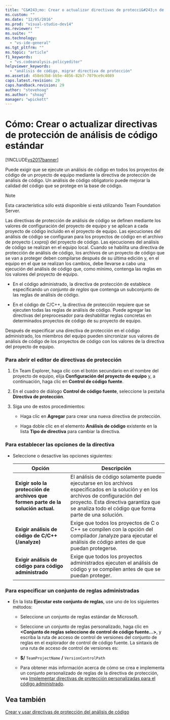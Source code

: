 ```yaml
---
title: "C&#243;mo: Crear o actualizar directivas de protecci&#243;n de an&#225;lisis de c&#243;digo est&#225;ndar | Microsoft Docs"
ms.custom: ""
ms.date: "12/05/2016"
ms.prod: "visual-studio-dev14"
ms.reviewer: ""
ms.suite: ""
ms.technology: 
  - "vs-ide-general"
ms.tgt_pltfrm: ""
ms.topic: "article"
f1_keywords: 
  - "vs.codeanalysis.policyeditor"
helpviewer_keywords: 
  - "análisis de código, migrar directiva de protección"
ms.assetid: 458eb3b8-bb5e-4056-82b7-7079ce9c4089
caps.latest.revision: 29
caps.handback.revision: 29
author: "stevehoag"
ms.author: "shoag"
manager: "wpickett"
---
```

# C&#243;mo: Crear o actualizar directivas de protecci&#243;n de an&#225;lisis de c&#243;digo est&#225;ndar
[!INCLUDE[vs2017banner](../code-quality/includes/vs2017banner.md)]

Puede exigir que se ejecute un análisis de código en todos los proyectos de código de un proyecto de equipo mediante la directiva de protección de análisis de código.  Un análisis de código obligatorio puede mejorar la calidad del código que se protege en la base de código.  
  
> [!NOTE]
>  Esta característica sólo está disponible si está utilizando Team Foundation Server.  
  
 Las directivas de protección de análisis de código se definen mediante los valores de configuración del proyecto de equipo y se aplican a cada proyecto de código incluido en el proyecto de equipo.  Las ejecuciones del análisis de código se configuran para los proyectos de código en el archivo de proyecto \(.xxproj\) del proyecto de código.  Las ejecuciones del análisis de código se realizan en el equipo local.  Cuando se habilita una directiva de protección de análisis de código, los archivos de un proyecto de código que se van a proteger deben compilarse después de su última edición y, en el equipo en el que se realizan los cambios, debe llevarse a cabo una ejecución del análisis de código que, como mínimo, contenga las reglas en los valores del proyecto de equipo.  
  
-   En el código administrado, la directiva de protección de establece especificando un *conjunto de reglas* que contenga un subconjunto de las reglas de análisis de código.  
  
-   En el código de C\/C\+\+, la directiva de protección requiere que se ejecuten todas las reglas de análisis de código.  Puede agregar las directivas del preprocesador para deshabilitar reglas concretas en determinados proyectos de código de su proyecto de equipo.  
  
 Después de especificar una directiva de protección en el código administrado, los miembros del equipo pueden sincronizar sus valores de análisis de código de los proyectos de código con los valores de la directiva del proyecto de equipo.  
  
### Para abrir el editor de directivas de protección  
  
1.  En Team Explorer, haga clic con el botón secundario en el nombre del proyecto de equipo, elija **Configuración del proyecto de equipo** y, a continuación, haga clic en **Control de código fuente**.  
  
2.  En el cuadro de diálogo **Control de código fuente**, seleccione la pestaña **Directiva de protección**.  
  
3.  Siga uno de estos procedimientos:  
  
    -   Haga clic en **Agregar** para crear una nueva directiva de protección.  
  
    -   Haga doble clic en el elemento **Análisis de código** existente en la lista **Tipo de directiva** para cambiar la directiva.  
  
### Para establecer las opciones de la directiva  
  
-   Seleccione o desactive las opciones siguientes:  
  
    |Opción|Descripción|  
    |------------|-----------------|  
    |**Exigir solo la protección de archivos que formen parte de la solución actual.**|El análisis de código solamente puede ejecutarse en los archivos especificados en la solución y en los archivos de configuración del proyecto.  Esta directiva garantiza que se analiza todo el código que forma parte de una solución.|  
    |**Exigir análisis de código de C\/C\+\+ \(\/analyze\)**|Exige que todos los proyectos de C o C\+\+ se compilen con la opción del compilador \/analyze para ejecutar el análisis de código antes de que puedan protegerse.|  
    |**Exigir análisis de código para código administrado**|Exige que todos los proyectos administrados ejecuten el análisis de código y se compilen antes de que se puedan proteger.|  
  
### Para especificar un conjunto de reglas administradas  
  
-   En la lista **Ejecutar este conjunto de reglas**, use uno de los siguientes métodos:  
  
    -   Seleccione un conjunto de reglas estándar de Microsoft.  
  
    -   Seleccione un conjunto de reglas personalizado, haga clic en **\<Conjunto de reglas seleccione de control de código fuente…\>**, y escriba la ruta de acceso de control de versiones del conjunto de reglas en el explorador de control de código fuente.  La sintaxis de una ruta de acceso de control de versiones es:  
  
    -   **$\/** `TeamProjectName` **\/** `VersionControlPath`  
  
    -   Para obtener más información acerca de cómo se crea e implementa un conjunto personalizado de reglas de la directiva de protección, vea [Implementar directivas de protección personalizadas para el código administrado](../code-quality/implementing-custom-code-analysis-check-in-policies-for-managed-code.md).  
  
## Vea también  
 [Crear y usar directivas de protección del análisis de código](../code-quality/creating-and-using-code-analysis-check-in-policies.md)